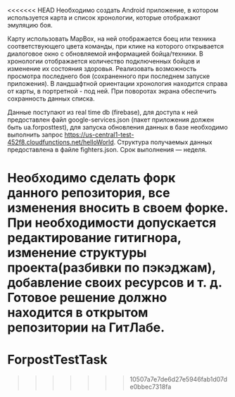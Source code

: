 <<<<<<< HEAD
Необходимо создать Android приложение, в котором используется карта и список хронологии, которые отображают эмуляцию боя.

Карту использовать MapBox, на ней отображается боец или техника соответствующего цвета команды, при клике на которого открывается диалоговое окно 
с обновляемой информацией бойца/техники. В хронологии отображается количество подключенных бойцов и изменение их состояния здоровья. Реализовать возможность просмотра последнего боя (сохраненного при последнем запуске приложения).
В ландшафтной ориентации хронология находится справа от карты, в портретной - под ней. 
При поворотах экрана обеспечить сохранность данных списка.

Данные поступают из real time db (firebase), для доступа к ней предоставлен файл google-services.json (пакет приложения должен быть ua.forposttest), 
для запуска обновления данных в базе необходимо выполнить запрос https://us-central1-test-452f8.cloudfunctions.net/helloWorld. Структура получаемых данных предоставлена в файле fighters.json. Срок выполнения — неделя.

Необходимо сделать форк данного репозитория, все изменения вносить в своем форке.
При необходимости допускается редактирование гитигнора, изменение структуры проекта(разбивки по пэкэджам), 
добавление своих ресурсов и т. д.
Готовое решение должно находится в открытом репозитории на ГитЛабе.
=======
# ForpostTestTask
>>>>>>> 10507a7e7de6d27e5946fab1d07de0bbec7318fa
